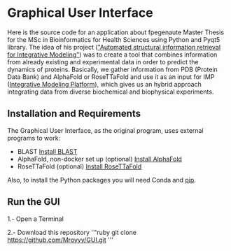# Graphical User Interface 
Here is the source code for an application about fpegenaute Master Thesis for the MSc in Bioinformatics for Health Sciences using Python and Pyqt5 library.
The idea of his project (["Automated structural information retrieval for Integrative Modeling"](https://github.com/fpegenaute/TFM/blob/main/README.md#automated-structural-information-retrieval-for-integrative-modeling)) was to create a tool that combines information from already existing and experimental data in order to predict the dynamics of proteins.
Basically, we gather information from PDB (Protein Data Bank) and AlphaFold or RoseTTaFold and use it as an input for IMP ([Integrative Modeling Platform](https://integrativemodeling.org/)), which gives us an hybrid approach integrating data from diverse biochemical and biophysical experiments.

## Installation and Requirements
The Graphical User Interface, as the original program, uses external programs to work:
 - BLAST [Install BLAST](https://blast.ncbi.nlm.nih.gov/Blast.cgi?PAGE_TYPE=BlastDocs&DOC_TYPE=Download)
 - AlphaFold, non-docker set up (optional) [Install AlphaFold](https://github.com/kalininalab/alphafold_non_docker)
 - RoseTTaFold (optional) [Install RoseTTaFold](https://github.com/RosettaCommons/RoseTTAFold)

Also, to install the Python packages you will need Conda and [pip](https://pip.pypa.io/en/stable/installation/).

## Run the GUI
 1.- Open a Terminal
 
 2.- Download this repository
 '''ruby
 git clone https://github.com/Mroyyy/GUI.git
 '''


